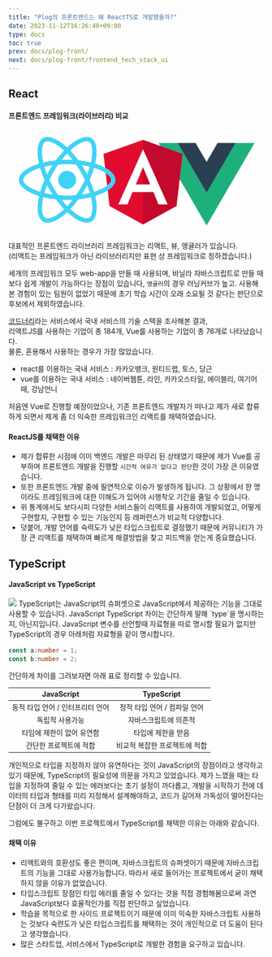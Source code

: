 ```yaml
---
title: "Plog의 프론트엔드는 왜 ReactTS로 개발했을까?"
date: 2023-11-12T16:26:48+09:00
type: docs
toc: true
prev: docs/plog-front/
next: docs/plog-front/frontend_tech_stack_ui
---
```



## React 

#### 프론트엔드 프레임워크(라이브러리) 비교
![image](./asset/frontend_tech_stack_library.png)
대표적인 프론트엔드 라이브러리 프레임워크는 리액트, 뷰, 앵귤러가 있습니다.  
(리액트는 프레임워크가 아닌 라이브러리지만 표현 상 프레임워크로 칭하겠습니다.)

세개의 프레임워크 모두 web-app을 만들 때 사용되며, 바닐라 자바스크립트로 만들 때보다 쉽게 개발이 가능하다는 장점이 있습니다,
`앵귤러`의 경우 러닝커브가 높고. 사용해본 경험이 있는 팀원이 없었기 때문에 초기 학습 시간이 오래 소요될 것 같다는 판단으로 후보에서 제외하였습니다.


[코드너리](https://www.codenary.co.kr/statistics/list?category=%ED%94%84%EB%A1%A0%ED%8A%B8%EC%97%94%EB%93%9C)라는 서비스에서 국내 서비스의 기술 스택을 조사해본 결과,  
리액트JS를 사용하는 기업이 총 184개, Vue를 사용하는 기업이 총 76개로 나타났습니다.  
물론, 혼용해서 사용하는 경우가 가장 많았습니다.

- react를 이용하는 국내 서비스 : 카카오뱅크, 원티드랩, 토스, 당근
- vue를 이용하는 국내 서비스 : 네이버웹툰, 라인, 카카오스타일, 에이블리, 여기어때, 강남언니

처음엔 Vue로 진행할 예정이었으나, 기존 프론트엔드 개발자가 떠나고 제가 새로 합류하게 되면서 제게 좀 더 익숙한 프레임워크인 리액트를 채택하였습니다. 

#### ReactJS를 채택한 이유
- 제가 합류한 시점에 이미 백엔드 개발은 마무리 된 상태였기 때문에 제가 Vue를 공부하며 프론트엔드 개발을 진행할 `시간적 여유가 없다고 판단`한 것이 가장 큰 이유였습니다.
- 또한 프론트엔드 개발 중에 필연적으로 이슈가 발생하게 됩니다. 그 상황에서 한 명이라도 프레임워크에 대한 이해도가 있어야 시행착오 기간을 줄일 수 있습니다.
- 위 통계에서도 보다시피 다양한 서비스들이 리액트를 사용하여 개발되었고, 어떻게 구현할지, 구현할 수 있는 기능인지 등 레퍼런스가 비교적 다양합니다. 
- 덧붙어, 개발 언어를 숙력도가 낮은 타입스크립트로 결정했기 때문에 커뮤니티가 가장 큰 리액트를 채택하여 빠르게 해결방법을 찾고 피드백을 얻는게 중요했습니다. 


## TypeScript

#### JavaScript  vs  TypeScript
<img src='https://miro.medium.com/v2/resize:fit:1400/0*eq7ySnVfkhHvqSb-.png' width="80%"/>
TypeScript는 JavaScript의 슈펴셋으로 JavaScript에서 제공하는 기능을 그대로 사용할 수 있습니다.
JavaScript TypeScript 차이는 간단하게 말해 `type`을 명시하는지, 아닌지입니다. 
JavaScript 변수를 선언할때 자료형을 따로 명시할 필요가 없지만 TypeScript의 경우 아래처럼 자료형을 같이 명시합니다. 

```ts
const a:number = 1;
const b:number = 2;
```


간단하게 차이를 그려보자면 아래 표로 정리할 수 있습니다. 



|      JavaScript      |     TypeScript     |
|:--------------------:|:------------------:|
| 동적 타입 언어  / 인터프리터 언어 | 정적 타입 언어  / 컴파일 언어 |
|       독립적 사용가능       |    자바스크립트에 의존적     |
|    타임에 제한이 없어 유연함    |     타입에 제한을 받음     |
|     간단한 프로젝트에 적합     |  비교적 복잡한 프로젝트에 적합  |


개인적으로 타입을 지정하지 않아 유연하다는 것이 JavaScript의 장점이라고 생각하고 있기 때문에, TypeScript의 필요성에 의문을 가지고 있었습니다.
제가 느꼈을 때는 타입을 지정하여 줄일 수 있는 에러보다는 초기 설정이 까다롭고, 개발을 시작하기 전에 데이터의 타입과 형태를 미리 지정해서 설계해야하고, 
코드가 길어져 가독성이 떨어진다는 단점이 더 크게 다가왔습니다. 


그럼에도 불구하고 이번 프로젝트에서 TypeScript를 채택한 이유는 아래와 같습니다. 

#### 채택 이유
- 리액트와의 호환성도 좋은 편이며, 자바스크립트의 슈퍼셋이기 때문에 자바스크립트의 기능을 그대로 사용가능합니다. 따라서 새로 들어가는 프로젝트에서 굳이 채택하지 않을 이유가 없었습니다. 
- 타입스크립트 장점인 타입 에러를 줄일 수 있다는 것을 직접 경험해봄으로써 과연 JavaScript보다 효율적인가를 직접 판단하고 싶었습니다.
- 학습을 목적으로 한 사이드 프로젝트이기 때문에 이미 익숙한 자바스크립트 사용하는 것보다 숙련도가 낮은 타입스크립트를 채택하는 것이 개인적으로 더 도움이 된다고 생각했습니다. 
- 많은 스타트업, 서비스에서 TypeScript로 개발한 경험을 요구하고 있습니다. 

